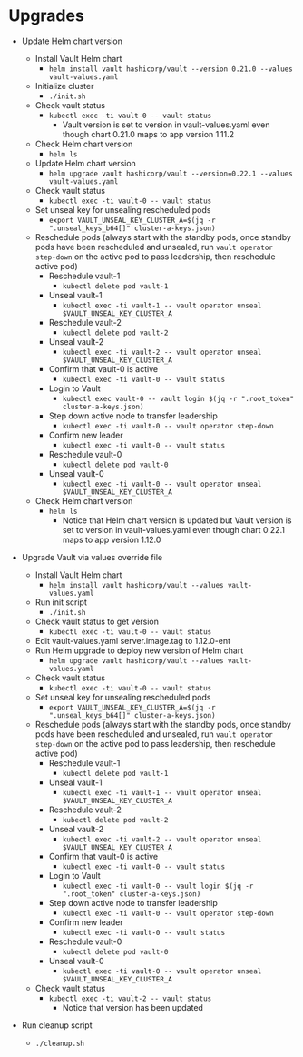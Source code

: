 # Upgrades

* Update Helm chart version
  * Install Vault Helm chart 
    * `helm install vault hashicorp/vault --version 0.21.0 --values vault-values.yaml` 
  * Initialize cluster
    * `./init.sh`
  * Check vault status
    * `kubectl exec -ti vault-0 -- vault status`
      * Vault version is set to version in vault-values.yaml even though chart 0.21.0 maps to app version 1.11.2
  * Check Helm chart version
    * `helm ls`
  * Update Helm chart version
    * `helm upgrade vault hashicorp/vault --version=0.22.1 --values vault-values.yaml` 
  * Check vault status
    * `kubectl exec -ti vault-0 -- vault status`
  * Set unseal key for unsealing rescheduled pods
    * `export VAULT_UNSEAL_KEY_CLUSTER_A=$(jq -r ".unseal_keys_b64[]" cluster-a-keys.json)`
  * Reschedule pods (always start with the standby pods, once standby pods have been rescheduled and unsealed, run `vault operator step-down` on the active pod to pass leadership, then reschedule active pod)
    * Reschedule vault-1
      * `kubectl delete pod vault-1`
    * Unseal vault-1
      * `kubectl exec -ti vault-1 -- vault operator unseal $VAULT_UNSEAL_KEY_CLUSTER_A`
    * Reschedule vault-2
      * `kubectl delete pod vault-2`
    * Unseal vault-2
      * `kubectl exec -ti vault-2 -- vault operator unseal $VAULT_UNSEAL_KEY_CLUSTER_A`
    * Confirm that vault-0 is active
      * `kubectl exec -ti vault-0 -- vault status`
    * Login to Vault
      * `kubectl exec vault-0 -- vault login $(jq -r ".root_token" cluster-a-keys.json)`
    * Step down active node to transfer leadership
      * `kubectl exec -ti vault-0 -- vault operator step-down`
    * Confirm new leader
      * `kubectl exec -ti vault-0 -- vault status`
    * Reschedule vault-0
      * `kubectl delete pod vault-0`
    * Unseal vault-0
      * `kubectl exec -ti vault-0 -- vault operator unseal $VAULT_UNSEAL_KEY_CLUSTER_A`
  * Check Helm chart version
    * `helm ls`
      * Notice that Helm chart version is updated but Vault version is set to version in vault-values.yaml even though chart 0.22.1 maps to app version 1.12.0
  
* Upgrade Vault via values override file 
  * Install Vault Helm chart
    * `helm install vault hashicorp/vault --values vault-values.yaml`
  * Run init script 
    * `./init.sh`
  * Check vault status to get version
    * `kubectl exec -ti vault-0 -- vault status`
  * Edit vault-values.yaml server.image.tag to 1.12.0-ent
  * Run Helm upgrade to deploy new version of Helm chart
    * `helm upgrade vault hashicorp/vault --values vault-values.yaml`
  * Check vault status
    * `kubectl exec -ti vault-0 -- vault status`
  * Set unseal key for unsealing rescheduled pods
    * `export VAULT_UNSEAL_KEY_CLUSTER_A=$(jq -r ".unseal_keys_b64[]" cluster-a-keys.json)`
  * Reschedule pods (always start with the standby pods, once standby pods have been rescheduled and unsealed, run `vault operator step-down` on the active pod to pass leadership, then reschedule active pod)
    * Reschedule vault-1
      * `kubectl delete pod vault-1`
    * Unseal vault-1
      * `kubectl exec -ti vault-1 -- vault operator unseal $VAULT_UNSEAL_KEY_CLUSTER_A`
    * Reschedule vault-2
      * `kubectl delete pod vault-2`
    * Unseal vault-2
      * `kubectl exec -ti vault-2 -- vault operator unseal $VAULT_UNSEAL_KEY_CLUSTER_A`
    * Confirm that vault-0 is active
      * `kubectl exec -ti vault-0 -- vault status`
    * Login to Vault
      * `kubectl exec -ti vault-0 -- vault login $(jq -r ".root_token" cluster-a-keys.json)`
    * Step down active node to transfer leadership
      * `kubectl exec -ti vault-0 -- vault operator step-down`
    * Confirm new leader
      * `kubectl exec -ti vault-0 -- vault status`
    * Reschedule vault-0
      * `kubectl delete pod vault-0`
    * Unseal vault-0
      * `kubectl exec -ti vault-0 -- vault operator unseal $VAULT_UNSEAL_KEY_CLUSTER_A`
  * Check vault status
    * `kubectl exec -ti vault-2 -- vault status`
      * Notice that version has been updated 

* Run cleanup script
  * `./cleanup.sh`


